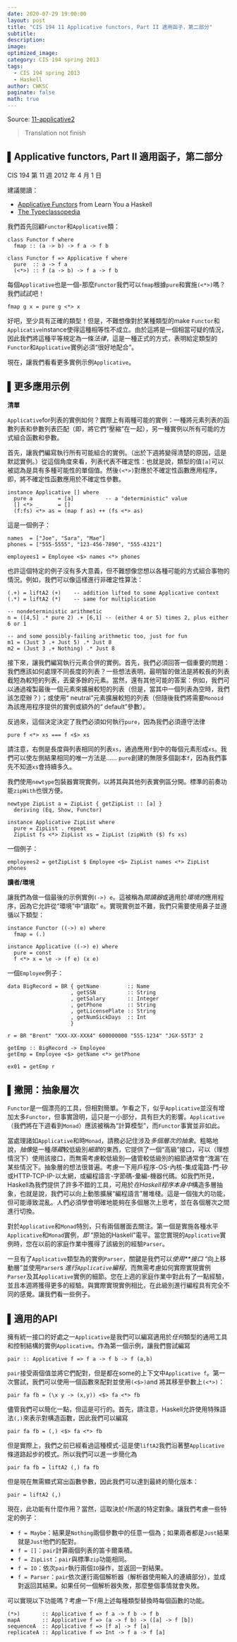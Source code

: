 ```yaml
---
date: 2020-07-29 19:00:00
layout: post
title: "CIS 194 11 Applicative functors, Part II 適用函子，第二部分"
subtitle: 
description: 
image: 
optimized_image: 
category: CIS 194 spring 2013
tags:
  - CIS 194 spring 2013
  - Haskell
author: CWKSC
paginate: false
math: true
---
```


Source: [11-applicative2](https://www.seas.upenn.edu/~cis194/spring13/lectures/11-applicative2.html)

> Translation not finish

## ▌Applicative functors, Part II 適用函子，第二部分

CIS 194 第 11 週
2012 年 4 月 1 日

建議閱讀：

- [Applicative Functors](http://learnyouahaskell.com/functors-applicative-functors-and-monoids#applicative-functors) from Learn You a Haskell
- [The Typeclassopedia](http://www.haskell.org/haskellwiki/Typeclassopedia)

我們首先回顧`Functor`和`Applicative`類：

```
class Functor f where
  fmap :: (a -> b) -> f a -> f b

class Functor f => Applicative f where
  pure  :: a -> f a
  (<*>) :: f (a -> b) -> f a -> f b
```

每個`Applicative`也是一個-那麼`Functor`我們可以`fmap`根據`pure`和實施`(<*>)`嗎？我們試試吧！

```
fmap g x = pure g <*> x
```

好吧，至少具有正確的類型！但是，不難想像對於某種類型的make `Functor`和`Applicative`instance使得這種相等性不成立。由於這將是一個相當可疑的情況，因此我們將這種平等規定為一條*法律*，這是一種正式的方式，表明給定類型的`Functor`和`Applicative`實例必須“很好地配合”。

現在，讓我們看看更多實例示例`Applicative`。

## ▌更多應用示例

**清單**

`Applicative`for列表的實例如何？實際上有兩種可能的實例：一種將元素列表的函數列表和參數列表匹配（即，將它們“壓縮”在一起），另一種實例以所有可能的方式組合函數和參數。

首先，讓我們編寫執行所有可能組合的實例。（出於下週將變得清楚的原因，這是默認實例。）從這個角度來看，列表代表不確定性：也就是說，類型的值`[a]`可以被認為是具有多種可能性的單個值。然後`(<*>)`對應於不確定性函數應用程序，即，將不確定性函數應用於不確定性參數。

```
instance Applicative [] where
  pure a        = [a]          -- a "deterministic" value
  [] <*> _      = []
  (f:fs) <*> as = (map f as) ++ (fs <*> as)
```

這是一個例子：

```
names  = ["Joe", "Sara", "Mae"]
phones = ["555-5555", "123-456-7890", "555-4321"]

employees1 = Employee <$> names <*> phones
```

也許這個特定的例子沒有多大意義，但不難想像您想以各種可能的方式組合事物的情況。例如，我們可以像這樣進行非確定性算法：

```
(.+) = liftA2 (+)    -- addition lifted to some Applicative context
(.*) = liftA2 (*)    -- same for multiplication

-- nondeterministic arithmetic
n = ([4,5] .* pure 2) .+ [6,1] -- (either 4 or 5) times 2, plus either 6 or 1

-- and some possibly-failing arithmetic too, just for fun
m1 = (Just 3 .+ Just 5) .* Just 8
m2 = (Just 3 .+ Nothing) .* Just 8
```

接下來，讓我們編寫執行元素合併的實例。首先，我們必須回答一個重要的問題：我們應該如何處理不同長度的列表？一些想法表明，最明智的做法是將較長的列表截短為較短的列表，丟棄多餘的元素。當然，還有其他可能的答案：例如，我們可以通過複製最後一個元素來擴展較短的列表（但是，當其中一個列表為空時，我們該怎麼辦？）；或使用“ neutral”元素擴展較短的列表（但隨後我們將需要`Monoid`為該應用程序提供的實例或額外的“ default”參數）。

反過來，這個決定決定了我們必須如何執行`pure`，因為我們必須遵守法律

```
pure f <*> xs === f <$> xs
```

請注意，右側是長度與列表相同的列表`xs`，通過應用`f`到中的每個元素形成`xs`。我們可以使左側結果相同的唯一方法是…… `pure`創建的無限多個副本`f`，因為我們事先不知道`xs`會持續多久。

我們使用`newtype`包裝器實現實例，以將其與其他列表實例區分開。標準的前奏功能`zipWith`也很方便。

```
newtype ZipList a = ZipList { getZipList :: [a] }
  deriving (Eq, Show, Functor)

instance Applicative ZipList where
  pure = ZipList . repeat
  ZipList fs <*> ZipList xs = ZipList (zipWith ($) fs xs)
```

一個例子：

```
employees2 = getZipList $ Employee <$> ZipList names <*> ZipList phones
```

**讀者/環境**

讓我們為做一個最後的示例實例`(->) e`。這被稱為*閱讀器*或適用於*環境的*應用程序，因為它允許從“環境”中“讀取” `e`。實現實例並不難，我們只需要使用鼻子並遵循以下類型：

```
instance Functor ((->) e) where
  fmap = (.)

instance Applicative ((->) e) where
  pure = const
  f <*> x = \e -> (f e) (x e)
```

一個`Employee`例子：

```
data BigRecord = BR { getName         :: Name
                    , getSSN          :: String
                    , getSalary       :: Integer
                    , getPhone        :: String
                    , getLicensePlate :: String
                    , getNumSickDays  :: Int
                    }

r = BR "Brent" "XXX-XX-XXX4" 600000000 "555-1234" "JGX-55T3" 2

getEmp :: BigRecord -> Employee
getEmp = Employee <$> getName <*> getPhone

ex01 = getEmp r
```

## ▌撇開：抽象層次

`Functor`是一個漂亮的工具，但相對簡單。乍看之下，似乎`Applicative`並沒有增加太多`Functor`，但事實證明，這只是一小部分，具有巨大的影響。`Applicative`（我們將在下週看到`Monad`）應該被稱為“計算模型”，而`Functor`事實並非如此。

當處理諸如`Applicative`和時`Monad`，請務必記住涉及*多個層次的抽象*。粗略地說，*抽像*是一種*隱藏*較低級別*細節*的東西，它提供了一個“高級”接口，可以（理想情況下）使用該接口，而無需考慮較低級別—儘管較低級別的細節通常會“洩漏”在某些情況下。抽象層的想法很普遍。考慮一下用戶程序-OS-內核-集成電路-門-矽或HTTP-TCP-IP-以太網，或編程語言-字節碼-彙編-機器代碼。如我們所見，Haskell為我們提供了許多不錯的工具，可用於*在Haskell程序本身中*構造多層抽象，也就是說，我們可以向上動態擴展“編程語言”層堆棧。這是一個強大的功能，但可能導致混亂。人們必須學會明確地能夠在多個層次上思考，並在各個層次之間進行切換。

對於`Applicative`和`Monad`特別，只有兩個層面去關注。第一個是實施各種水平`Applicative`和`Monad`實例，*即* “原始的Haskell”電平。當您實現的`Applicative`實例時，您在以前的家庭作業中獲得了該級別的經驗`Parser`。

一旦有了`Applicative`類型為的實例`Parser`，關鍵是我們可以*使用**接口* “向上移動層”並使用`Parser`s *進行`Applicative`編程*，而無需考慮如何實際實現實例`Parser`及其`Applicative`實例的細節。您在上週的家庭作業中對此有了一點經驗，並且本週將獲得更多的經驗。與實際實現實例相比，在此級別進行編程具有完全不同的感覺。讓我們看一些例子。

## ▌適用的API

擁有統一接口的好處之一`Applicative`是我們可以編寫適用於*任何*類型的通用工具和控制結構的實例`Applicative`。作為第一個示例，讓我們嘗試編寫

```
pair :: Applicative f => f a -> f b -> f (a,b)
```

`pair`接受兩個值並將它們配對，但是都在some的上下文中`Applicative f`。第一次嘗試，我們可以使用一個函數來配對並使用`(<$>)`and 將其移至參數上`(<*>)`：

```
pair fa fb = (\x y -> (x,y)) <$> fa <*> fb
```

儘管我們可以簡化一點，但這是可行的。首先，請注意，Haskell允許使用特殊語法`(,)`來表示對構造函數，因此我們可以編寫

```
pair fa fb = (,) <$> fa <*> fb
```

但是實際上，我們之前已經看過這種模式-這是使`liftA2`我們沿著整`Applicative`條道路起步的模式。所以我們可以進一步簡化為

```
pair fa fb = liftA2 (,) fa fb
```

但是現在無需顯式寫出函數參數，因此我們可以達到最終的簡化版本：

```
pair = liftA2 (,)
```

現在，此功能有什麼作用？當然，這取決於`f`所選的特定對象。讓我們考慮一些特定的例子：

- `f = Maybe`：結果是`Nothing`兩個參數中的任意一個為；如果兩者都是`Just`結果就是`Just`他們的配對。
- `f = []`：`pair`計算兩個列表的笛卡爾乘積。
- `f = ZipList`：`pair`與標準`zip`功能相同。
- `f = IO`：依次`pair`執行兩個`IO`操作，並返回一對結果。
- `f = Parser`：`pair`依次運行兩個解析器（解析器使用輸入的連續部分），並成對返回其結果。如果任何一個解析器失敗，那麼整個事情就會失敗。

可以實現以下功能嗎？考慮一下`f`用上述每種類型替換時每個函數的功能。

```
(*>)       :: Applicative f => f a -> f b -> f b
mapA       :: Applicative f => (a -> f b) -> ([a] -> f [b])
sequenceA  :: Applicative f => [f a] -> f [a]
replicateA :: Applicative f => Int -> f a -> f [a]
```